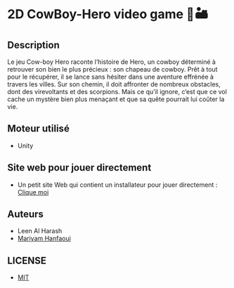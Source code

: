 # 2D CowBoy-Hero video game 🤠🏜️

## Description
Le jeu Cow-boy Hero raconte l’histoire de Hero, un cowboy déterminé à retrouver son bien le plus précieux : son chapeau de cowboy. Prêt à tout pour le récupérer, il se lance sans hésiter dans une aventure effrénée à travers les villes. Sur son chemin, il doit affronter de nombreux obstacles, dont des virevoltants et des scorpions. Mais ce qu’il ignore, c’est que ce vol cache un mystère bien plus menaçant et que sa quête pourrait lui coûter la vie.

## Moteur utilisé
- Unity

## Site web pour jouer directement
- Un petit site Web qui contient un installateur pour jouer directement : [Clique moi](https://hmariyam.itch.io/cowboy-hero-2d)

## Auteurs
- Leen Al Harash
- [Mariyam Hanfaoui](https://github.com/hmariyam)

## LICENSE
- [MIT](https://choosealicense.com/licenses/mit/)
